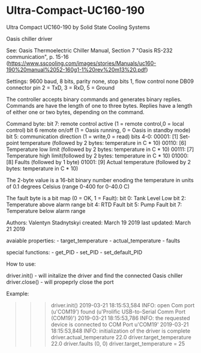 # Ultra-Compact-UC160-190
Ultra Compact UC160-190 by Solid State Cooling Systems

Oasis chiller driver 

See: Oasis Thermoelectric Chiller Manual, Section 7 "Oasis RS-232
communication", p. 15-16 (https://www.sscooling.com/images/stories/Manuals/uc160-190%20manual%2052-160g1-1%20rev%20m13%20.pdf)

Settings: 9600 baud, 8 bits, parity none, stop bits 1, flow control none
DB09 connector pin 2 = TxD, 3 = RxD, 5 = Ground

The controller accepts binary commands and generates binary replies.
Commands are have the length of one to three bytes.
Replies have a length of either one or two bytes, depending on the command.

Command byte: 
				bit 7: remote control active (1 = remote control,0 = local control)
				bit 6  remote on/off (1 = Oasis running, 0 = Oasis in standby mode)
				bit 5: communication direction (1 = write,0 = read)
				bits 4-0: 00001: [1] Set-point temperature (followed by 2 bytes: temperature in C * 10)
						00110: [6] Temperature low limit (followed by 2 bytes: temperature in C * 10)
 						00111: [7] Temperature high limit(followed by 2 bytes: temperature in C * 10)
						01000: [8] Faults (followed by 1 byte)
						01001: [9] Actual temperature (followed by 2 bytes: temperature in C * 10)

The 2-byte value is a 16-bit binary number enoding the temperature in units
of 0.1 degrees Celsius (range 0-400 for 0-40.0 C)

The fault byte is a bit map (0 = OK, 1 = Fault):
bit 0: Tank Level Low
bit 2: Temperature above alarm range
bit 4: RTD Fault
bit 5: Pump Fault
bit 7: Temperature below alarm range

Authors: Valentyn Stadnytskyi
created: March 19 2019
last updated: March 21 2019

avaiable properties:
    - target_temperature
    - actual_temperature
    - faults

special functions:
    - get_PID
    - set_PID
    - set_default_PID


How to use:

driver.init() - will initalize the driver and find the connected Oasis chiller
driver.close() - will propeprly close the port

Example:
>>> driver.init()
2019-03-21 18:15:53,584 INFO: open Com port (u'COM19') found (u'Prolific USB-to-Serial Comm Port (COM19)')
2019-03-21 18:15:53,786 INFO: the requested device is connected to COM Port u'COM19'
2019-03-21 18:15:53,848 INFO: initialization of the driver is complete
>>> driver.actual_temperature
22.0
>>> driver.target_temperature
22.0
>>> driver.faults
(0, 0)
>>> driver.target_temperature = 25
>>> 
